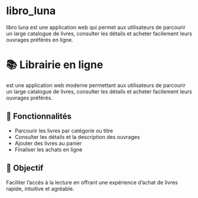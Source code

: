 # libro_luna
libro luna est une application web qui permet aux utilisateurs de parcourir un large catalogue de livres, consulter les détails et acheter facilement leurs ouvrages préférés en ligne.
# 📚 Librairie en ligne

 est une application web moderne permettant aux utilisateurs de parcourir un large catalogue de livres, consulter les détails et acheter facilement leurs ouvrages préférés.

## 🚀 Fonctionnalités
- Parcourir les livres par catégorie ou titre  
- Consulter les détails et la description des ouvrages  
- Ajouter des livres au panier  
- Finaliser les achats en ligne  


## 🎯 Objectif
Faciliter l’accès à la lecture en offrant une expérience d’achat de livres rapide, intuitive et agréable.

